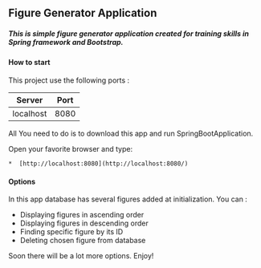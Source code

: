 ## Figure Generator Application

##### This is simple figure generator application created for training skills in Spring framework and Bootstrap.

#### How to start

This project use the following ports :

| Server     | Port |
|------------|------|
| localhost  | 8080 |

All You need to do is to download this app and run SpringBootApplication.

Open your favorite browser and type:

    *  [http://localhost:8080](http://localhost:8080/)

#### Options

In this app database has several figures added at initialization.
You can :
- Displaying figures in ascending order
- Displaying figures in descending order
- Finding specific figure by its ID
- Deleting chosen figure from database

Soon there will be a lot more options. Enjoy!
